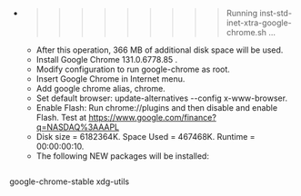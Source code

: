 * >>>>>>>>> Running inst-std-inet-xtra-google-chrome.sh ...
  * After this operation, 366 MB of additional disk space will be used.
  * Install Google Chrome 131.0.6778.85 .
  * Modify configuration to run google-chrome as root.
  * Insert Google Chrome in Internet menu.
  * Add google chrome alias, chrome.
  * Set default browser: update-alternatives --config x-www-browser.
  * Enable Flash: Run chrome://plugins and then disable and enable Flash. Test at https://www.google.com/finance?q=NASDAQ%3AAAPL
  * Disk size = 6182364K. Space Used = 467468K. Runtime = 00:00:00:10.
  * The following NEW packages will be installed:
  ```bash
google-chrome-stable xdg-utils
  ```
